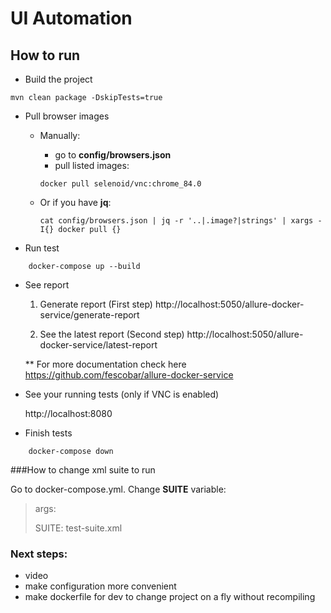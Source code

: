 # UI Automation


## How to run


* Build the project

```
mvn clean package -DskipTests=true
```

* Pull browser images

    * Manually:
   
        - go to **config/browsers.json**
        - pull listed images: 
        
      ```
      docker pull selenoid/vnc:chrome_84.0
      ```
        
   * Or if you have **jq**:
    
        ```
        cat config/browsers.json | jq -r '..|.image?|strings' | xargs -I{} docker pull {}
        ```

* Run test 
```$bash
    docker-compose up --build
```

* See report

    1.  Generate report (First step)
    http://localhost:5050/allure-docker-service/generate-report
    
    2. See the latest report (Second step)
    http://localhost:5050/allure-docker-service/latest-report
     
     ** For more documentation check here
     https://github.com/fescobar/allure-docker-service

* See your running tests (only if VNC is enabled)

    http://localhost:8080

* Finish tests
```$bash
    docker-compose down
```

###How to change xml suite to run
 
Go to docker-compose.yml. Change **SUITE** variable:

> args:
>
> SUITE: test-suite.xml

### Next steps:
- video
- make configuration more convenient
- make dockerfile for dev to change project on a fly without recompiling




